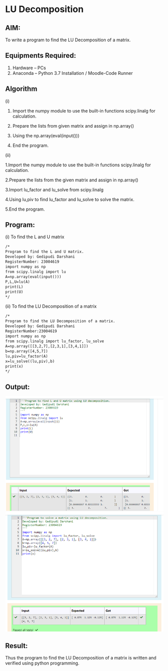 # LU Decomposition 

## AIM:
To write a program to find the LU Decomposition of a matrix.

## Equipments Required:
1. Hardware – PCs
2. Anaconda – Python 3.7 Installation / Moodle-Code Runner

## Algorithm
(i)

1. Import the numpy module to use the built-in functions  scipy.linalg for calculation.

2. Prepare the lists from given matrix and assign in np.array()

3. Using the np.array(eval(input()))

4. End the program.

(ii)

 1.Import the numpy module to use the built-in functions  scipy.linalg for calculation.
 
 2.Prepare the lists from the given matrix and assign in np.array()


 3.Import lu_factor and lu_solve from scipy.linalg      

 4.Using lu,piv to find lu_factor and lu_solve to solve the matrix.

 5.End the program.

  


## Program:
(i) To find the L and U matrix
```
/*
Program to find the L and U matrix.
Developed by: Gedipudi Darshani 
RegisterNumber: 23004619
import numpy as np
from scipy.linalg import lu
A=np.array(eval(input()))
P,L,U=lu(A)
print(L)
print(U)
*/
```
(ii) To find the LU Decomposition of a matrix
```
/*
Program to find the LU Decomposition of a matrix.
Developed by: Gedipudi Darshani
RegisterNumber:23004619
import numpy as np
from scipy.linalg import lu_factor, lu_solve
A=np.array([[3,2,7],[2,3,1],[3,4,1]])
b=np.array([4,5,7])
lu,piv=lu_factor(A)
x=lu_solve((lu,piv),b)
print(x)
*/
```

## Output:
![lu decomposition](output1.png)
![solution](output2.png)


## Result:
Thus the program to find the LU Decomposition of a matrix is written and verified using python programming.

